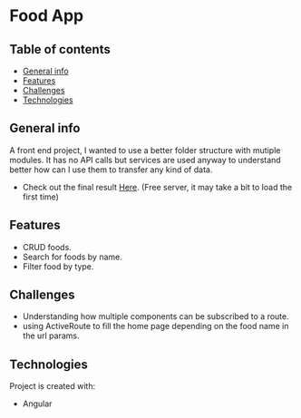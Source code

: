 # Food App

## Table of contents
* [General info](#general-info)
* [Features](#features)
* [Challenges](#challenges)
* [Technologies](#technologies)

## General info
A front end project, I wanted to use a better folder structure with mutiple modules. It has no API calls but services are used anyway to 
understand better how can I use them to transfer any kind of data. 
* Check out the final result [Here](https://angular-food-app.vercel.app/).  (Free server, it may take a bit to load the first time)

## Features
* CRUD foods.
* Search for foods by name.
* Filter food by type.

## Challenges
* Understanding how multiple components can be subscribed to a route.
* using ActiveRoute to fill the home page depending on the food name in the url params. 
	
## Technologies
Project is created with:
* Angular


